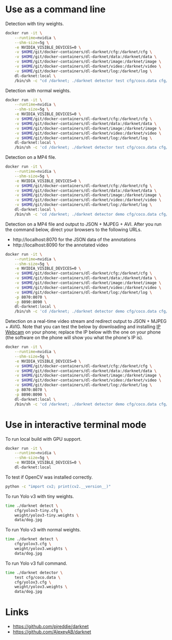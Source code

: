 # Use as a command line

Detection with tiny weights.

```bash
docker run -it \
    --runtime=nvidia \
    --shm-size=5g \
    -e NVIDIA_VISIBLE_DEVICES=0 \
    -v $HOME/git/docker-containers/dl-darknet/cfg:/darknet/cfg \
    -v $HOME/git/docker-containers/dl-darknet/data:/darknet/data \
    -v $HOME/git/docker-containers/dl-darknet/image:/darknet/image \
    -v $HOME/git/docker-containers/dl-darknet/video:/darknet/video \
    -v $HOME/git/docker-containers/dl-darknet/log:/darknet/log \
    dl-darknet:local \
    /bin/sh -c "cd /darknet; ./darknet detector test cfg/coco.data cfg/yolov3-tiny.cfg weight/yolov3-tiny.weights data/dog.jpg -dont_show > image/dog.log"
```

Detection with normal weights.

```bash
docker run -it \
    --runtime=nvidia \
    --shm-size=5g \
    -e NVIDIA_VISIBLE_DEVICES=0 \
    -v $HOME/git/docker-containers/dl-darknet/cfg:/darknet/cfg \
    -v $HOME/git/docker-containers/dl-darknet/data:/darknet/data \
    -v $HOME/git/docker-containers/dl-darknet/image:/darknet/image \
    -v $HOME/git/docker-containers/dl-darknet/video:/darknet/video \
    -v $HOME/git/docker-containers/dl-darknet/log:/darknet/log \
    dl-darknet:local \
    /bin/sh -c 'cd /darknet; ./darknet detector test cfg/coco.data cfg/yolov3.cfg weight/yolov3.weights data/dog.jpg -dont_show'
```

Detection on a MP4 file.

```bash
docker run -it \
    --runtime=nvidia \
    --shm-size=5g \
    -e NVIDIA_VISIBLE_DEVICES=0 \
    -v $HOME/git/docker-containers/dl-darknet/cfg:/darknet/cfg \
    -v $HOME/git/docker-containers/dl-darknet/data:/darknet/data \
    -v $HOME/git/docker-containers/dl-darknet/image:/darknet/image \
    -v $HOME/git/docker-containers/dl-darknet/video:/darknet/video \
    -v $HOME/git/docker-containers/dl-darknet/log:/darknet/log \
    dl-darknet:local \
    /bin/sh -c 'cd /darknet; ./darknet detector demo cfg/coco.data cfg/yolov3.cfg weight/yolov3.weights video/dummy.mp4 -out_filename video/dummy.avi -dont_show'
```

Detection on a MP4 file and output to JSON + MJPEG + AVI. After you run the command below, direct your browsers to the following URLs.

* http://localhost:8070 for the JSON data of the annotations
* http://localhost:8090 for the annotated video

```bash
docker run -it \
    --runtime=nvidia \
    --shm-size=5g \
    -e NVIDIA_VISIBLE_DEVICES=0 \
    -v $HOME/git/docker-containers/dl-darknet/cfg:/darknet/cfg \
    -v $HOME/git/docker-containers/dl-darknet/data:/darknet/data \
    -v $HOME/git/docker-containers/dl-darknet/image:/darknet/image \
    -v $HOME/git/docker-containers/dl-darknet/video:/darknet/video \
    -v $HOME/git/docker-containers/dl-darknet/log:/darknet/log \
    -p 8070:8070 \
    -p 8090:8090 \
    dl-darknet:local \
    /bin/sh -c 'cd /darknet; ./darknet detector demo cfg/coco.data cfg/yolov3.cfg weight/yolov3.weights video/dummy.mp4 -json_port 8070 -mjpeg_port 8090 -ext_output -dont_show -out_filename video/dummy.avi'
```

Detection on a real-time video stream and redirect output to JSON + MJPEG + AVIG. Note that you can test the below by downloading and installing [IP Webcam](https://play.google.com/store/apps/details?id=com.pas.webcam) on your phone; replace the IP below with the one on your phone (the software on the phone will show you what the phone's IP is).

```bash
docker run -it \
    --runtime=nvidia \
    --shm-size=5g \
    -e NVIDIA_VISIBLE_DEVICES=0 \
    -v $HOME/git/docker-containers/dl-darknet/cfg:/darknet/cfg \
    -v $HOME/git/docker-containers/dl-darknet/data:/darknet/data \
    -v $HOME/git/docker-containers/dl-darknet/image:/darknet/image \
    -v $HOME/git/docker-containers/dl-darknet/video:/darknet/video \
    -v $HOME/git/docker-containers/dl-darknet/log:/darknet/log \
    -p 8070:8070 \
    -p 8090:8090 \
    dl-darknet:local \
    /bin/sh -c 'cd /darknet; ./darknet detector demo cfg/coco.data cfg/yolov3.cfg weight/yolov3.weights http://192.168.0.210:8080/video?dummy=param.mjpg -json_port 8070 -mjpeg_port 8090 -ext_output -dont_show -out_filename video/dummy.avi'
```

# Use in interactive terminal mode

To run local build with GPU support.

```bash
docker run -it \
    --runtime=nvidia \
    --shm-size=5g \
    -e NVIDIA_VISIBLE_DEVICES=0 \
    dl-darknet:local
```

To test if OpenCV was installed correctly.

```bash
python -c "import cv2; print(cv2.__version__)"
```

To run Yolo v3 with tiny weights.

```bash
time ./darknet detect \
    cfg/yolov3-tiny.cfg \
    weight/yolov3-tiny.weights \
    data/dog.jpg
```

To run Yolo v3 with normal weights.

```bash
time ./darknet detect \
    cfg/yolov3.cfg \
    weight/yolov3.weights \
    data/dog.jpg
```

To run Yolo v3 full command.

```bash
time ./darknet detector \
    test cfg/coco.data \
    cfg/yolov3.cfg \
    weight/yolov3.weights \
    data/dog.jpg
```

# Links

* https://github.com/pjreddie/darknet
* https://github.com/AlexeyAB/darknet